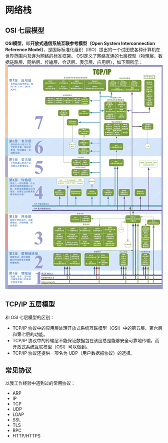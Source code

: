 
# 网络栈

## OSI 七层模型
**OSI模型**，即**开放式通信系统互联参考模型（Open System Interconnection Reference Model）**，是国际标准化组织（ISO）提出的一个试图使各种计算机在世界范围内互连为网络的标准框架。
OSI定义了网络互连的七层模型（物理层、数据链路层、网络层、传输层、会话层、表示层、应用层），如下图所示：
![image.png](./../assets/1681390854825-5d488502-2188-4108-bf9e-83e020e0f682.png)


## TCP/IP 五层模型
和 OSI 七层模型的区别：

- TCP/IP 协议中的应用层处理开放式系统互联模型（OSI）中的第五层、第六层和第七层的功能。
- TCP/IP 协议中的传输层不能保证数据包在该层总是能够安全可靠地传输，而开放式系统互联模型（OSI）可以做到。
- TCP/IP 协议还提供一项名为 UDP（用户数据报协议）的选择。

## 常见协议
以我工作经验中遇到过的常用协议：

- ARP
- IP
- TCP
- UDP
- LDAP
- SSL
- TLS
- RPC
- HTTP/HTTPS
